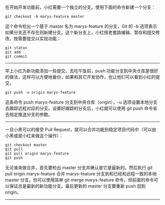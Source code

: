 在开始开发功能前，小红需要一个独立的分支。使用下面的命令新建一个分支：


```
git checkout -b marys-feature master
```

这个命令检出一个基于 master 名为 marys-feature 的分支，Git 的 -b 选项表示如果分支还不存在则新建分支。这个新分支上，小红按老套路编辑、暂存和提交修改，按需要提交以实现功能：


```
git status
git add
git commit
```

---

早上小红为新功能添加一些提交。去吃午饭前，push 功能分支到中央仓库是很好的做法，这样可以方便地备份，如果和其它开发协作，也让他们可以看到小红的提交。


```
git push -u origin marys-feature
```
这条命令 push marys-feature 分支到中央仓库（origin），-u 选项设置本地分支去跟踪远程对应的分支。设置好跟踪的分支后，小红就可以使用 git push 命令省去指定推送分支的参数。


---

一旦小黑可以的接受 Pull Request，就可以合并功能到稳定项目代码中（可以由小黑或是小红来做这个操作）：


```
git checkout master
git pull
git pull origin marys-feature
git push
```
无论谁来做合并，首先要检出 master 分支并确认是它是最新的。然后执行 git pull origin marys-feature 合并 marys-feature 分支到和已经和远程一致的本地 master 分支。你可以使用简单 git merge marys-feature 命令，但前面的命令可以保证总是最新的新功能分支。最后更新的 master 分支要重新 push 回到 origin。


---



























